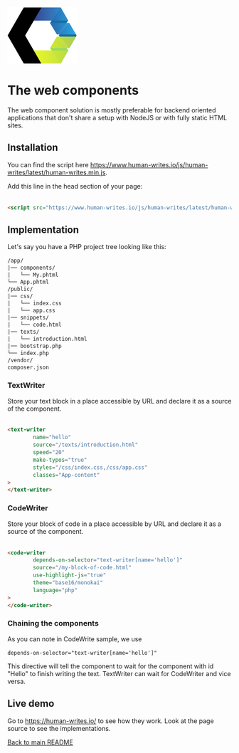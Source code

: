 ![Web components](../assets/webcomponents_128px.png)

# The web components

The web component solution is mostly preferable for backend oriented applications that don't share a setup with NodeJS
or with fully static HTML sites.

## Installation

You can find the script here https://www.human-writes.io/js/human-writes/latest/human-writes.min.js.

Add this line in the head section of your page:

```html

<script src="https://www.human-writes.io/js/human-writes/latest/human-writes.min.js"></script>
```

## Implementation

Let's say you have a PHP project tree looking like this:

```text
/app/
|── components/
|   └── My.phtml    
└── App.phtml
/public/
|── css/
|   └── index.css
|   └── app.css
|── snippets/
|   └── code.html
|── texts/
|   └── introduction.html
|── bootstrap.php    
└── index.php    
/vendor/
composer.json
```

### TextWriter

Store your text block in a place accessible by URL and declare it as a source of the component.

```html

<text-writer
        name="hello"
        source="/texts/introduction.html"
        speed="20"
        make-typos="true"
        styles="/css/index.css,/css/app.css"
        classes="App-content"
>
</text-writer>
```

### CodeWriter

Store your block of code in a place accessible by URL and declare it as a source of the component.

```html

<code-writer
        depends-on-selector="text-writer[name='hello']"
        source="/my-block-of-code.html"
        use-highlight-js="true"
        theme="base16/monokai"
        language="php"
>
</code-writer>
```

### Chaining the components

As you can note in CodeWrite sample, we use

    depends-on-selector="text-writer[name='hello']"

This directive will tell the component to wait for the component with id "Hello" to finish writing the text. TextWriter
can wait for CodeWriter and vice versa.

## Live demo

Go to https://human-writes.io/ to see how they work. Look at the page source to see the implementations.

[Back to main README](../README.md)
